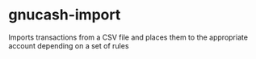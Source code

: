 gnucash-import
==============

Imports transactions from a CSV file and places them to the appropriate account depending on a set of rules
